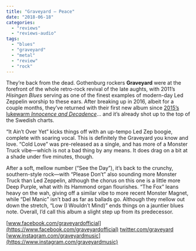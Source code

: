 ```yaml
---
title: "Graveyard – Peace"
date: "2018-06-18"
categories: 
  - "reviews"
  - "reviews-audio"
tags: 
  - "blues"
  - "graveyard"
  - "metal"
  - "review"
  - "rock"
---
```


They’re back from the dead. Gothenburg rockers **Graveyard** were at the forefront of the whole retro-rock revival of the late aughts, with 2011’s _Hisingen Blues_ serving as one of the finest examples of modern-day Led Zeppelin worship to these ears. After breaking up in 2016, albeit for a couple months, they’ve returned with their first new album since [2015’s lukewarm _Innocence and Decadence_](https://hellbound.ca/2015/08/graveyard-innocence-decadence/)… and it’s already shot up to the top of the Swedish charts.

“It Ain’t Over Yet” kicks things off with an up-tempo Led Zep boogie, complete with soaring vocal. This is definitely the Graveyard you know and love. “Cold Love” was pre-released as a single, and has more of a Monster Truck vibe—which is not a bad thing by any means. It does drag on a bit at a shade under five minutes, though.

After a soft, mellow number (“See the Day”), it’s back to the crunchy, southern-style rock—with “Please Don’t” also sounding more Monster Truck than Led Zeppelin, although the chorus on this one is a little more Deep Purple, what with its Hammond organ flourishes. “The Fox” leans heavy on the wah, giving off a similar vibe to more recent Monster Magnet, while “Del Manic” isn’t bad as far as ballads go. Although they mellow out down the stretch, “Low (I Wouldn’t Mind)” ends things on a jauntier blues note. Overall, I’d call this album a slight step up from its predecessor.

[www.facebook.com/graveyardofficial](https://www.facebook.com/graveyardofficial) [twitter.com/graveyard](https://twitter.com/graveyard) [www.instagram.com/graveyardmusic](https://www.instagram.com/graveyardmusic)

